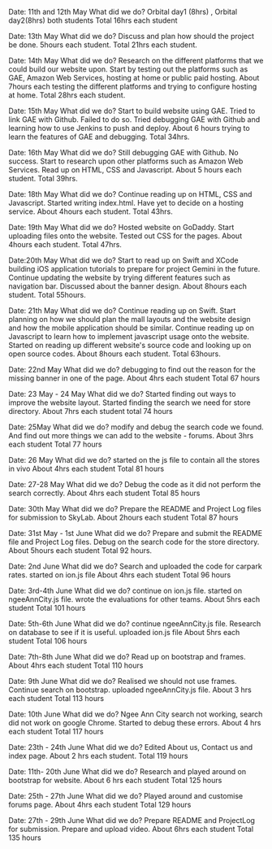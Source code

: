 Date: 11th and 12th May 
What did we do? Orbital day1 (8hrs) , Orbital day2(8hrs) both students
Total 16hrs each student

Date: 13th May
What did we do? Discuss and plan how should the project be done. 5hours each student.
Total 21hrs each student.

Date: 14th May
What did we do? Research on the different platforms that we could build our website upon. 
                Start by testing out the platforms such as GAE, Amazon Web Services, hosting at home
                or public paid hosting.
           		About 7hours each testing the different platforms and trying to configure hosting at home.
Total 28hrs each student.
           		
Date: 15th May
What did we do? Start to build website using GAE. Tried to link GAE with Github. Failed to do so. Tried debugging GAE
				with Github and learning how to use Jenkins to push and deploy. 
				About 6 hours trying to learn the features of GAE and debugging.
Total 34hrs. 

Date: 16th May
What did we do? Still debugging GAE with Github. No success. Start to research upon other platforms such as Amazon Web Services.
				Read up on HTML, CSS and Javascript. 
				About 5 hours each student.
Total 39hrs.

Date: 18th May
What did we do? Continue reading up on HTML, CSS and Javascript. Started writing index.html. Have yet to decide on a hosting service.
				About 4hours each student.
Total 43hrs.

Date: 19th May
What did we do? Hosted website on GoDaddy. Start uploading files onto the website. Tested out CSS for the pages.
				About 4hours each student.
Total 47hrs.

Date:20th May
What did we do? Start to read up on Swift and XCode building iOS application tutorials to prepare for project Gemini in the future.
				Continue updating the website by trying different features such as navigation bar. Discussed about the banner design.
				About 8hours each student.
Total 55hours.

Date: 21th May
What did we do? Continue reading up on Swift. Start planning on how we should plan the mall layouts and the website design and how the mobile
				application should be similar. Continue reading up on Javascript to learn how to implement javascript usage onto the website. 
				Started on reading up different website's source code and looking up on open source codes.
				About 8hours each student.
Total 63hours.

Date: 22nd May
What did we do? debugging to find out the reason for the missing banner in one of the page. 
				About 4hrs each student
Total 67 hours

Date: 23 May - 24 May 
What did we do? Started finding out ways to improve the website layout. Started finding the search we need for store directory. 
				About 7hrs each student
total 74 hours

Date: 25May
What did we do? modify and debug the search code we found. And find out more things we can add to the website - forums. 
				About 3hrs each student
Total 77 hours

Date: 26 May 
What did we do? started on the js file to contain all the stores in vivo 
				About 4hrs each student
Total 81 hours

Date: 27-28 May 
What did we do? Debug the code as it did not perform the search correctly.
				About 4hrs each student
Total 85 hours

Date: 30th May
What did we do? Prepare the README and Project Log files for submission to SkyLab.
				About 2hours each student
Total 87 hours

Date: 31st May - 1st June
What did we do? Prepare and submit the README file and Project Log files. Debug on the search code for the store directory.
				About 5hours each student
Total 92 hours.

Date: 2nd June 
What did we do? Search and uploaded the code for carpark rates. started on ion.js file
				About 4hrs each student
Total 96 hours

Date: 3rd-4th June
What did we do? continue on ion.js file. started on ngeeAnnCity.js file. wrote the evaluations for other teams.
				About 5hrs each student 
Total 101 hours

Date: 5th-6th June
What did we do? continue ngeeAnnCity.js file. Research on database to see if it is useful. uploaded ion.js file
				About 5hrs each student
Total 106 hours 

Date: 7th-8th June
What did we do? Read up on bootstrap and frames. 
				About 4hrs each student 
Total 110 hours

Date: 9th June
What did we do? Realised we should not use frames. Continue search on bootstrap. uploaded ngeeAnnCity.js file.
				About 3 hrs each student
Total 113 hours

Date: 10th June
What did we do? Ngee Ann City search not working, search did not work on google Chrome. Started to debug these errors. 
				About 4 hrs each student
Total 117 hours 

Date: 23th - 24th June 
What did we do? Edited About us, Contact us and index page. 
				About 2 hrs each student. 
Total 119 hours 

Date: 11th- 20th June 
What did we do? Research and played around on bootstrap for website.
				About 6 hrs each student
Total 125 hours

Date: 25th - 27th June
What did we do? Played around and customise forums page.
				About 4hrs each student
Total 129 hours

Date: 27th - 29th June
What did we do? Prepare README and ProjectLog for submission. Prepare and upload video. 
				About 6hrs each student
Total 135 hours	
